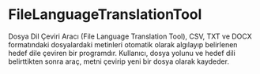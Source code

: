 # FileLanguageTranslationTool
Dosya Dil Çeviri Aracı (File Language Translation Tool), CSV, TXT ve DOCX formatındaki dosyalardaki metinleri otomatik olarak algılayıp belirlenen hedef dile çeviren bir programdır. Kullanıcı, dosya yolunu ve hedef dili belirttikten sonra araç, metni çevirip yeni bir dosya olarak kaydeder. 
